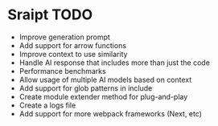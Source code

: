 # Sraipt TODO

-   Improve generation prompt
-   Add support for arrow functions
-   Improve context to use similarity
-   Handle AI response that includes more than just the code
-   Performance benchmarks
-   Allow usage of multiple AI models based on context
-   Add support for glob patterns in include
-   Create module extender method for plug-and-play
-   Create a logs file
-   Add support for more webpack frameworks (Next, etc)
